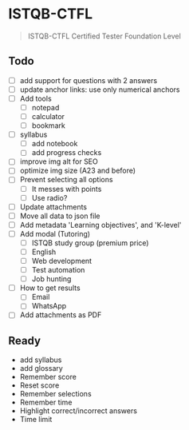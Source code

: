 # ISTQB-CTFL

> ISTQB-CTFL Certified Tester Foundation Level

## Todo

- [ ] add support for questions with 2 answers
- [ ] update anchor links: use only numerical anchors 
- [ ] Add tools
  - [ ] notepad
  - [ ] calculator
  - [ ] bookmark
- [ ] syllabus
  - [ ] add notebook
  - [ ] add progress checks
- [ ] improve img alt for SEO
- [ ] optimize img size (A23 and before)
- [ ] Prevent selecting all options
  - [ ] It messes with points
  - [ ] Use radio?
- [ ] Update attachments
- [ ] Move all data to json file
- [ ] Add metadata 'Learning objectives', and 'K-level'
- [ ] Add modal (Tutoring)
  - [ ] ISTQB study group (premium price)
  - [ ] English
  - [ ] Web development
  - [ ] Test automation
  - [ ] Job hunting
- [ ] How to get results
  - [ ] Email
  - [ ] WhatsApp
- [ ] Add attachments as PDF

## Ready

- add syllabus
- add glossary
- Remember score
- Reset score
- Remember selections
- Remember time
- Highlight correct/incorrect answers
- Time limit